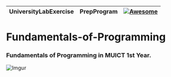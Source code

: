 |UniversityLabExercise|PrepProgram|[![Awesome](https://cdn.rawgit.com/sindresorhus/awesome/d7305f38d29fed78fa85652e3a63e154dd8e8829/media/badge.svg)](https://github.com/sindresorhus/awesome)|
|----|----|----|

# Fundamentals-of-Programming
### Fundamentals of Programming in MUICT 1st Year.  </n>

![Imgur](http://i.imgur.com/z9yRvX2.png?1)
